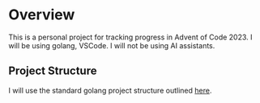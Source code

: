 # Overview
This is a personal project for tracking progress in Advent of Code 2023.
I will be using golang, VSCode. I will not be using AI assistants.

## Project Structure
I will use the standard golang project structure outlined [here](https://github.com/golang-standards/project-layout).
